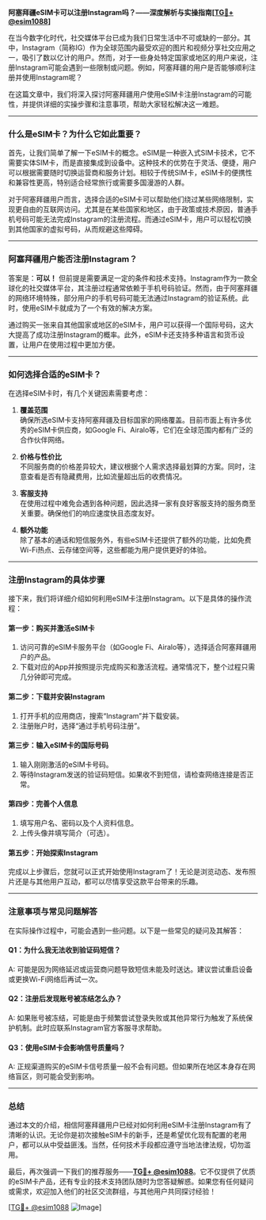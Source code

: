 **阿塞拜疆eSIM卡可以注册Instagram吗？——深度解析与实操指南[[TG💪+ @esim1088](https://t.me/s/esim1088)]**

在当今数字化时代，社交媒体平台已成为我们日常生活中不可或缺的一部分。其中，Instagram（简称IG）作为全球范围内最受欢迎的图片和视频分享社交应用之一，吸引了数以亿计的用户。然而，对于一些身处特定国家或地区的用户来说，注册Instagram可能会遇到一些限制或问题。例如，阿塞拜疆的用户是否能够顺利注册并使用Instagram呢？

在这篇文章中，我们将深入探讨阿塞拜疆用户使用eSIM卡注册Instagram的可能性，并提供详细的实操步骤和注意事项，帮助大家轻松解决这一难题。

---

### **什么是eSIM卡？为什么它如此重要？**

首先，让我们简单了解一下eSIM卡的概念。eSIM是一种嵌入式SIM卡技术，它不需要实体SIM卡，而是直接集成到设备中。这种技术的优势在于灵活、便捷，用户可以根据需要随时切换运营商和服务计划。相较于传统SIM卡，eSIM卡的便携性和兼容性更高，特别适合经常旅行或需要多国漫游的人群。

对于阿塞拜疆用户而言，选择合适的eSIM卡可以帮助他们绕过某些网络限制，实现更自由的互联网访问。尤其是在某些国家和地区，由于政策或技术原因，普通手机号码可能无法完成Instagram的注册流程。而通过eSIM卡，用户可以轻松切换到其他国家的虚拟号码，从而规避这些障碍。

---

### **阿塞拜疆用户能否注册Instagram？**

答案是：**可以！** 但前提是需要满足一定的条件和技术支持。Instagram作为一款全球化的社交媒体平台，其注册过程通常依赖于手机号码验证。然而，由于阿塞拜疆的网络环境特殊，部分用户的手机号码可能无法通过Instagram的验证系统。此时，使用eSIM卡就成为了一个有效的解决方案。

通过购买一张来自其他国家或地区的eSIM卡，用户可以获得一个国际号码，这大大提高了成功注册Instagram的概率。此外，eSIM卡还支持多种语言和货币设置，让用户在使用过程中更加方便。

---

### **如何选择合适的eSIM卡？**

在选择eSIM卡时，有几个关键因素需要考虑：

1. **覆盖范围**  
   确保所选eSIM卡支持阿塞拜疆及目标国家的网络覆盖。目前市面上有许多优秀的eSIM卡供应商，如Google Fi、Airalo等，它们在全球范围内都有广泛的合作伙伴网络。

2. **价格与性价比**  
   不同服务商的价格差异较大，建议根据个人需求选择最划算的方案。同时，注意查看是否有隐藏费用，比如流量超出后的收费情况。

3. **客服支持**  
   在使用过程中难免会遇到各种问题，因此选择一家有良好客服支持的服务商至关重要。确保他们的响应速度快且态度友好。

4. **额外功能**  
   除了基本的通话和短信服务外，有些eSIM卡还提供了额外的功能，比如免费Wi-Fi热点、云存储空间等，这些都能为用户提供更好的体验。

---

### **注册Instagram的具体步骤**

接下来，我们将详细介绍如何利用eSIM卡注册Instagram。以下是具体的操作流程：

#### **第一步：购买并激活eSIM卡**
1. 访问可靠的eSIM卡服务平台（如Google Fi、Airalo等），选择适合阿塞拜疆用户的产品。
2. 下载对应的App并按照提示完成购买和激活流程。通常情况下，整个过程只需几分钟即可完成。

#### **第二步：下载并安装Instagram**
1. 打开手机的应用商店，搜索“Instagram”并下载安装。
2. 注册账户时，选择“通过手机号码注册”。

#### **第三步：输入eSIM卡的国际号码**
1. 输入刚刚激活的eSIM卡号码。
2. 等待Instagram发送的验证码短信。如果收不到短信，请检查网络连接是否正常。

#### **第四步：完善个人信息**
1. 填写用户名、密码以及个人资料信息。
2. 上传头像并填写简介（可选）。

#### **第五步：开始探索Instagram**
完成以上步骤后，您就可以正式开始使用Instagram了！无论是浏览动态、发布照片还是与其他用户互动，都可以尽情享受这款平台带来的乐趣。

---

### **注意事项与常见问题解答**

在实际操作过程中，可能会遇到一些问题。以下是一些常见的疑问及其解答：

#### **Q1：为什么我无法收到验证码短信？**
A: 可能是因为网络延迟或运营商问题导致短信未能及时送达。建议尝试重启设备或更换Wi-Fi网络后再试一次。

#### **Q2：注册后发现账号被冻结怎么办？**
A: 如果账号被冻结，可能是由于频繁尝试登录失败或其他异常行为触发了系统保护机制。此时应联系Instagram官方客服寻求帮助。

#### **Q3：使用eSIM卡会影响信号质量吗？**
A: 正规渠道购买的eSIM卡信号质量一般不会有问题。但如果所在地区本身存在网络盲区，则可能会受到影响。

---

### **总结**

通过本文的介绍，相信阿塞拜疆用户已经对如何利用eSIM卡注册Instagram有了清晰的认识。无论你是初次接触eSIM卡的新手，还是希望优化现有配置的老用户，都可以从中受益匪浅。当然，任何技术手段都应遵守当地法律法规，切勿滥用。

最后，再次强调一下我们的推荐服务——**[TG💪+ @esim1088](https://t.me/s/esim1088)**。它不仅提供了优质的eSIM卡产品，还有专业的技术支持团队随时为您答疑解惑。如果您有任何疑问或需求，欢迎加入他们的社区交流群组，与其他用户共同探讨经验！

[[TG💪+ @esim1088](https://t.me/s/esim1088) ![Image](https://i.postimg.cc/4NQfJmqS/Snipaste-2025-05-13-00-14-12.png)]